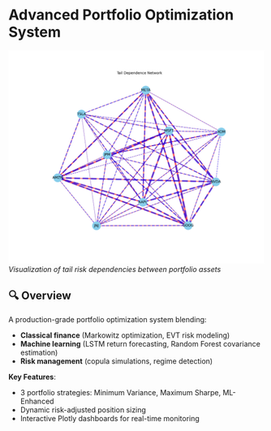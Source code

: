 # Advanced Portfolio Optimization System

![Tail Dependence Network](tail_dependence.png)  
*Visualization of tail risk dependencies between portfolio assets*

## 🔍 Overview
A production-grade portfolio optimization system blending:
- **Classical finance** (Markowitz optimization, EVT risk modeling)
- **Machine learning** (LSTM return forecasting, Random Forest covariance estimation)
- **Risk management** (copula simulations, regime detection)

**Key Features**:
- 3 portfolio strategies: Minimum Variance, Maximum Sharpe, ML-Enhanced
- Dynamic risk-adjusted position sizing
- Interactive Plotly dashboards for real-time monitoring

